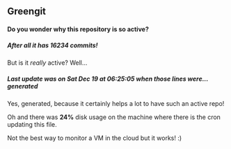 ## Greengit

#### Do you wonder why this repository is so active?

##### After all it has 16234 commits!

But is it *really* active? Well...

##### Last update was on Sat Dec 19 at 06:25:05 when those lines were... generated

Yes, generated, because it certainly helps a lot to have such an active repo!

Oh and there was **24%** disk usage on the machine
where there is the cron updating this file.

Not the best way to monitor a VM in the cloud but it works! :)
